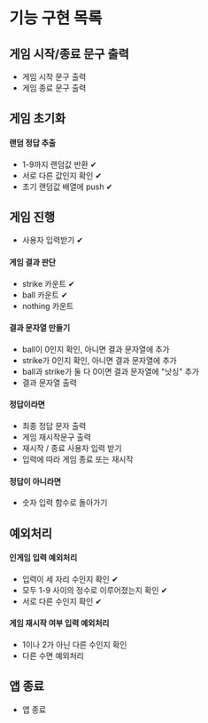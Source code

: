 # 기능 구현 목록

## 게임 시작/종료 문구 출력

- 게임 시작 문구 출력
- 게임 종료 문구 출력

## 게임 초기화

#### 랜덤 정답 추출

- 1-9까지 랜덤값 반환 ✔
- 서로 다른 값인지 확인 ✔
- 초기 랜덤값 배열에 push ✔

## 게임 진행

- 사용자 입력받기 ✔

#### 게임 결과 판단

- strike 카운트 ✔
- ball 카운트 ✔
- nothing 카운트

#### 결과 문자열 만들기

- ball이 0인지 확인, 아니면 결과 문자열에 추가
- strike가 0인지 확인, 아니면 결과 문자열에 추가
- ball과 strike가 둘 다 0이면 결과 문자열에 "낫싱" 추가
- 결과 문자열 출력

#### 정답이라면

- 최종 정답 문자 출력
- 게임 재시작문구 출력
- 재시작 / 종료 사용자 입력 받기
- 입력에 따라 게임 종료 또는 재시작

#### 정답이 아니라면

- 숫자 입력 함수로 돌아가기

## 예외처리

#### 인게임 입력 예외처리

- 입력이 세 자리 수인지 확인 ✔
- 모두 1-9 사이의 정수로 이루어졌는지 확인 ✔
- 서로 다른 수인지 확인 ✔

#### 게임 재시작 여부 입력 예외처리

- 1이나 2가 아닌 다른 수인지 확인
- 다른 수면 예외처리

## 앱 종료

- 앱 종료
